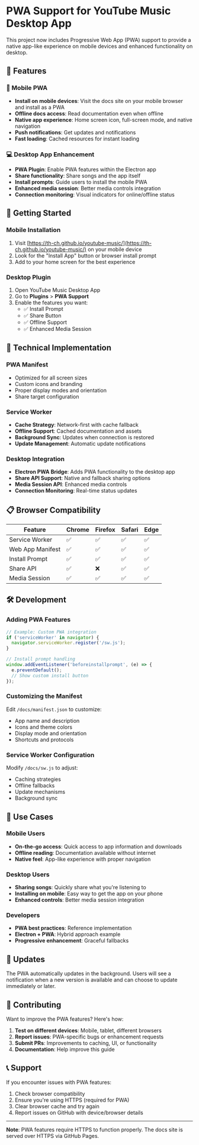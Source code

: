 # PWA Support for YouTube Music Desktop App

This project now includes Progressive Web App (PWA) support to provide a native app-like experience on mobile devices and enhanced functionality on desktop.

## 🌟 Features

### 📱 Mobile PWA
- **Install on mobile devices**: Visit the docs site on your mobile browser and install as a PWA
- **Offline docs access**: Read documentation even when offline
- **Native app experience**: Home screen icon, full-screen mode, and native navigation
- **Push notifications**: Get updates and notifications
- **Fast loading**: Cached resources for instant loading

### 💻 Desktop App Enhancement
- **PWA Plugin**: Enable PWA features within the Electron app
- **Share functionality**: Share songs and the app itself
- **Install prompts**: Guide users to install the mobile PWA
- **Enhanced media session**: Better media controls integration
- **Connection monitoring**: Visual indicators for online/offline status

## 🚀 Getting Started

### Mobile Installation

1. Visit [https://th-ch.github.io/youtube-music/](https://th-ch.github.io/youtube-music/) on your mobile device
2. Look for the "Install App" button or browser install prompt
3. Add to your home screen for the best experience

### Desktop Plugin

1. Open YouTube Music Desktop App
2. Go to **Plugins** > **PWA Support**
3. Enable the features you want:
   - ✅ Install Prompt
   - ✅ Share Button
   - ✅ Offline Support
   - ✅ Enhanced Media Session

## 🔧 Technical Implementation

### PWA Manifest
- Optimized for all screen sizes
- Custom icons and branding
- Proper display modes and orientation
- Share target configuration

### Service Worker
- **Cache Strategy**: Network-first with cache fallback
- **Offline Support**: Cached documentation and assets
- **Background Sync**: Updates when connection is restored
- **Update Management**: Automatic update notifications

### Desktop Integration
- **Electron PWA Bridge**: Adds PWA functionality to the desktop app
- **Share API Support**: Native and fallback sharing options
- **Media Session API**: Enhanced media controls
- **Connection Monitoring**: Real-time status updates

## 📋 Browser Compatibility

| Feature | Chrome | Firefox | Safari | Edge |
|---------|--------|---------|---------|------|
| Service Worker | ✅ | ✅ | ✅ | ✅ |
| Web App Manifest | ✅ | ✅ | ✅ | ✅ |
| Install Prompt | ✅ | ✅ | ✅ | ✅ |
| Share API | ✅ | ❌ | ✅ | ✅ |
| Media Session | ✅ | ✅ | ✅ | ✅ |

## 🛠️ Development

### Adding PWA Features
```javascript
// Example: Custom PWA integration
if ('serviceWorker' in navigator) {
  navigator.serviceWorker.register('/sw.js');
}

// Install prompt handling
window.addEventListener('beforeinstallprompt', (e) => {
  e.preventDefault();
  // Show custom install button
});
```

### Customizing the Manifest
Edit `/docs/manifest.json` to customize:
- App name and description
- Icons and theme colors
- Display mode and orientation
- Shortcuts and protocols

### Service Worker Configuration
Modify `/docs/sw.js` to adjust:
- Caching strategies
- Offline fallbacks
- Update mechanisms
- Background sync

## 🎯 Use Cases

### Mobile Users
- **On-the-go access**: Quick access to app information and downloads
- **Offline reading**: Documentation available without internet
- **Native feel**: App-like experience with proper navigation

### Desktop Users
- **Sharing songs**: Quickly share what you're listening to
- **Installing on mobile**: Easy way to get the app on your phone
- **Enhanced controls**: Better media session integration

### Developers
- **PWA best practices**: Reference implementation
- **Electron + PWA**: Hybrid approach example
- **Progressive enhancement**: Graceful fallbacks

## 🔄 Updates

The PWA automatically updates in the background. Users will see a notification when a new version is available and can choose to update immediately or later.

## 🤝 Contributing

Want to improve the PWA features? Here's how:

1. **Test on different devices**: Mobile, tablet, different browsers
2. **Report issues**: PWA-specific bugs or enhancement requests
3. **Submit PRs**: Improvements to caching, UI, or functionality
4. **Documentation**: Help improve this guide

## 📞 Support

If you encounter issues with PWA features:

1. Check browser compatibility
2. Ensure you're using HTTPS (required for PWA)
3. Clear browser cache and try again
4. Report issues on GitHub with device/browser details

---

**Note**: PWA features require HTTPS to function properly. The docs site is served over HTTPS via GitHub Pages.
